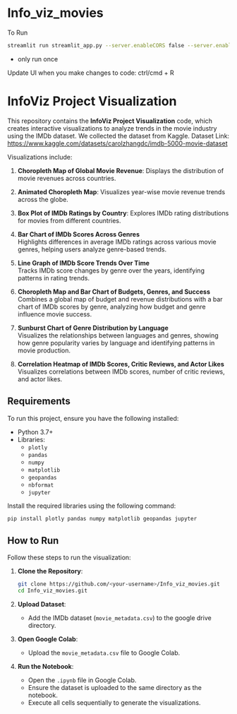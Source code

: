 # Info_viz_movies

To Run
```bash 
streamlit run streamlit_app.py --server.enableCORS false --server.enableXsrfProtection false
```
* only run once

Update UI when you make changes to code: ctrl/cmd + R

# InfoViz Project Visualization

This repository contains the **InfoViz Project Visualization** code, which creates interactive visualizations to analyze trends in the movie industry using the IMDb dataset. We collected the dataset from Kaggle. Dataset Link: https://www.kaggle.com/datasets/carolzhangdc/imdb-5000-movie-dataset 

Visualizations include:
1. **Choropleth Map of Global Movie Revenue**: Displays the distribution of movie revenues across countries.
2. **Animated Choropleth Map**: Visualizes year-wise movie revenue trends across the globe.
3. **Box Plot of IMDb Ratings by Country**: Explores IMDb rating distributions for movies from different countries.
4. **Bar Chart of IMDb Scores Across Genres**  
   Highlights differences in average IMDb ratings across various movie genres, helping users analyze genre-based trends.

5. **Line Graph of IMDb Score Trends Over Time**  
   Tracks IMDb score changes by genre over the years, identifying patterns in rating trends.

6. **Choropleth Map and Bar Chart of Budgets, Genres, and Success**  
   Combines a global map of budget and revenue distributions with a bar chart of IMDb scores by genre, analyzing how budget and genre influence movie success.

7. **Sunburst Chart of Genre Distribution by Language**  
   Visualizes the relationships between languages and genres, showing how genre popularity varies by language and identifying patterns in movie production.

8. **Correlation Heatmap of IMDb Scores, Critic Reviews, and Actor Likes**  
   Visualizes correlations between IMDb scores, number of critic reviews, and actor likes.

## Requirements
To run this project, ensure you have the following installed:

- Python 3.7+
- Libraries:
  - `plotly`
  - `pandas`
  - `numpy`
  - `matplotlib`
  - `geopandas`
  - `nbformat`
  - `jupyter`

Install the required libraries using the following command:
```bash
pip install plotly pandas numpy matplotlib geopandas jupyter
```

## How to Run
Follow these steps to run the visualization:

1. **Clone the Repository**:
   ```bash
   git clone https://github.com/<your-username>/Info_viz_movies.git
   cd Info_viz_movies.git
   ```

2. **Upload Dataset**:
   - Add the IMDb dataset (`movie_metadata.csv`) to the google drive directory.

3. **Open Google Colab**:
   - Upload the `movie_metadata.csv` file to Google Colab.

4. **Run the Notebook**:
   - Open the `.ipynb` file in Google Colab.
   - Ensure the dataset is uploaded to the same directory as the notebook.
   - Execute all cells sequentially to generate the visualizations.

